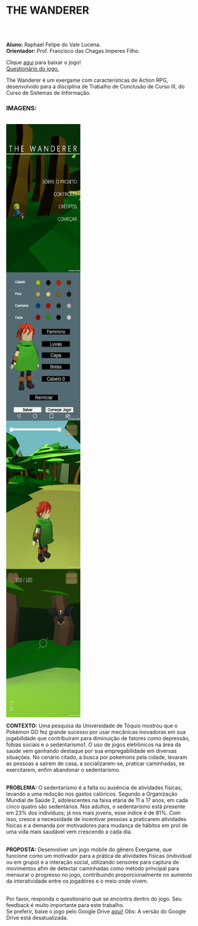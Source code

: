 <h1>THE WANDERER</h1><br><br>

<b>Aluno:</b> Raphael Felipe do Vale Lucena.<br>
<b>Orientador:</b> Prof. Francisco das Chagas Imperes Filho.<br>

Clique <a href="https://github.com/Rouem/TheWanderer-TCC-/raw/master/TheWanderer.alphaDemo.apk">aqui</a> para baixar o jogo!<br>
<a href="https://forms.gle/9VgjmxmRb2dHx7YE9">Questionário do jogo.</a>

The Wanderer é um exergame com características de Action RPG, desenvolvido para a disciplina de 
Trabalho de Conclusão de Curso III, do Curso de Sistemas de Informação.

<h3>IMAGENS:</h3><br>
<div style="display: inline-grid;">
<img src="https://github.com/Rouem/TheWanderer-TCC-/blob/master/Imagens/Screenshot_2019-11-12-14-11-07.png" width="200" height="400" />
<img src="https://github.com/Rouem/TheWanderer-TCC-/blob/master/Imagens/Screenshot_2019-11-12-14-11-14.png" width="200" height="400" />
<img src="https://github.com/Rouem/TheWanderer-TCC-/blob/master/Imagens/Screenshot_2019-11-12-16-11-46.png" width="200" height="400" />
<img src="https://github.com/Rouem/TheWanderer-TCC-/blob/master/Imagens/Screenshot_2019-11-12-16-13-11.png" width="200" height="400" />
</div>

<b>CONTEXTO:</b> Uma pesquisa da Universidade de Tóquio mostrou que o Pokémon GO fez grande sucesso por usar mecânicas inovadoras em sua jogabilidade que contribuíram para diminuição de fatores como depressão, fobias sociais e o sedentarismo1. O uso de jogos 
eletrônicos na área da saúde vem ganhando destaque por sua empregabilidade em diversas situações. No cenário citado, a busca 
por pokemons pela cidade, levaram as pessoas a saírem de casa, a socializarem-se, praticar caminhadas, se exercitarem, enfim 
abandonar o sedentarismo.<br><br>

<b>PROBLEMA:</b> O sedentarismo é a falta ou ausência de atividades físicas, levando a uma redução nos gastos calóricos. Segundo a 
Organização Mundial de Saúde 2, adolescentes na faixa etária de 11 a 17 anos, em cada cinco quatro são sedentários. Nos adultos, 
o sedentarismo está presente em 23% dos indivíduos; já nos mais jovens, esse índice é de 81%. Com isso, cresce a necessidade de 
incentivar pessoas a praticarem atividades físicas e a demanda por motivadores para mudança de hábitos em prol de uma vida mais 
saudável vem crescendo a cada dia.<br><br>

<b>PROPOSTA:</b> Desenvolver um jogo mobile do gênero Exergame, que funcione como um motivador para a prática de atividades físicas 
(individual ou em grupo) e a interação social, utilizando sensores para captura de movimentos afim de detectar caminhadas como 
método principal para mensurar o progresso no jogo, contribuindo proporcionalmente no aumento da interatividade entre os jogadores 
e o meio onde vivem.<br><br>

Por favor, responda o questionário que se encontra dentro do jogo. Seu feedback é muito importante para este trabalho.<br>
Se preferir, baixe o jogo pelo Google Drive <a href="https://drive.google.com/file/d/1zQyW99cyOpHpISsoPjQP38KeawDHrUXK/view?usp=sharing">aqui!<a>
 Obs: A versão do Google Drive está desatualizada.
